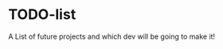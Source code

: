 # TODO-list
<div color="red">
A List of future projects and which dev will be going to make it!
</div
